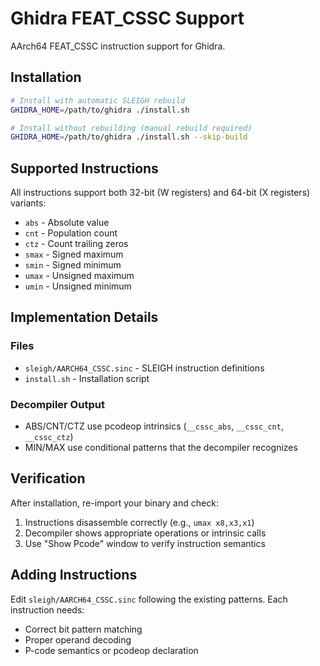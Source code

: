 # Ghidra FEAT_CSSC Support

AArch64 FEAT_CSSC instruction support for Ghidra.

## Installation

```bash
# Install with automatic SLEIGH rebuild
GHIDRA_HOME=/path/to/ghidra ./install.sh

# Install without rebuilding (manual rebuild required)
GHIDRA_HOME=/path/to/ghidra ./install.sh --skip-build
```

## Supported Instructions

All instructions support both 32-bit (W registers) and 64-bit (X registers) variants:

- `abs` - Absolute value
- `cnt` - Population count
- `ctz` - Count trailing zeros
- `smax` - Signed maximum
- `smin` - Signed minimum
- `umax` - Unsigned maximum
- `umin` - Unsigned minimum

## Implementation Details

### Files
- `sleigh/AARCH64_CSSC.sinc` - SLEIGH instruction definitions
- `install.sh` - Installation script

### Decompiler Output
- ABS/CNT/CTZ use pcodeop intrinsics (`__cssc_abs`, `__cssc_cnt`, `__cssc_ctz`)
- MIN/MAX use conditional patterns that the decompiler recognizes

## Verification

After installation, re-import your binary and check:
1. Instructions disassemble correctly (e.g., `umax x8,x3,x1`)
2. Decompiler shows appropriate operations or intrinsic calls
3. Use "Show Pcode" window to verify instruction semantics

## Adding Instructions

Edit `sleigh/AARCH64_CSSC.sinc` following the existing patterns. Each instruction needs:
- Correct bit pattern matching
- Proper operand decoding
- P-code semantics or pcodeop declaration
